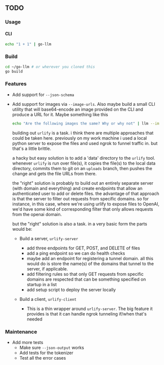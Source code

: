 ## TODO

### Usage

#### CLI
```bash
echo "1 + 1" | go-llm
```

### Build
```bash
cd ~/go-llm # or wherever you cloned this
go build
```

### Features
- Add support for `--json-schema`
- Add support for images via `--image-urls`. Also maybe build a small CLI utility that will base64-encode
  an image provided on the CLI and produce a URL for it. Maybe something like this

  ```bash
  echo "Are the following images the same? Why or why not" | llm --image-urls "$(urlify image1.png)" "$(urlify image2.png)"
  ```

  building out `urlify` is a task. i think there are multiple approaches that could be taken here.
  previously on my work machine i used a local python server to expose the files and used ngrok
  to funnel traffic in. but that's a little brittle.

  a hacky but easy solution is to add a 'data' directory to the `urlify` tool.
  whenever `urlify` is run over file(s), it copies the file(s) to the local data directory,
  commits them to git on an `uploads` branch, then pushes the change and gets the file URLs from there.

  the "right" solution is probably to build out an entirely separate server (with domain and everything)
  and create endpoints that allow an authenticated user to add or delete files. the advantage
  of that approach is that the server to filter out requests from specific domains. so for instance,
  in this case, where we're using urlify to expose files to OpenAI, we'd have some kind of corresponding
  filter that only allows requests from the openai domain.

  but the "right" solution is also a task. in a very basic form the parts would be:

  - Build a server, `urlify-server`
    - add three endpoints for GET, POST, and DELETE of files
    - add a ping endpoint so we can do health checks
    - maybe add an endpoint for registering a tunnel domain. all this would do is store the
      name(s) of the domains that tunnel to the server, if applicable. 
    - add filtering rules so that only GET requests from specific domains are respected
      that can be something specified on startup in a list
    - add setup script to deploy the server locally

  - Build a client, `urlify-client`
    - This is a thin wrapper around `urlify-server`. The big feature it provides is that
      it can handle ngrok tunneling if/when that's needed

### Maintenance
- Add more tests
  - Make sure `--json-output` works
  - Add tests for the tokenizer
  - Test all the error cases

